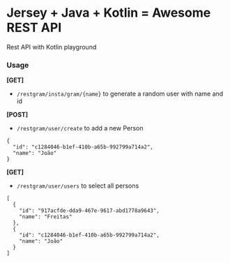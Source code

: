 # Jersey + Java + Kotlin = Awesome REST API

Rest API with Kotlin playground


### Usage
**[GET]**
+ `/restgram/insta/gram/{name}` to generate a random user with name and id

**[POST]**
+ `/restgram/user/create` to add a new Person

```
{
  "id": "c1284046-b1ef-410b-a65b-992799a714a2",
  "name": "João"
}
```

**[GET]**
+ `/restgram/user/users` to select all persons

```
[
  {
    "id": "917acfde-dda9-467e-9617-abd1778a9643",
    "name": "Freitas"
  },
  {
    "id": "c1284046-b1ef-410b-a65b-992799a714a2",
    "name": "João"
  }
]
```
